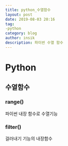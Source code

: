 ```yaml
---
title: python_수열함수
layout: post
date: 2019-08-03 20:16
tag:
-python
category: blog
author: insik
description: 파이썬 수열 함수
---
```


# Python

## 수열함수

### range()

파이썬 내장 함수로 수열기능

### filter()

걸러내기 기능의 내장함수

